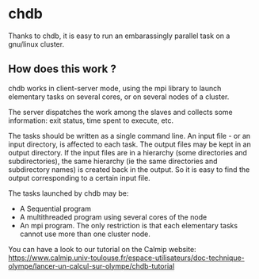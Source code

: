 # chdb

Thanks to chdb, it is easy to run an embarassingly parallel task on a gnu/linux cluster.

## How does this work ?
chdb works in client-server mode, using the mpi library to launch elementary tasks on several cores, or on 
several nodes of a cluster.

The server dispatches the work among the slaves and collects some information: exit status, time spent to execute, etc.

The tasks should be written as a single command line. An input file - or an input directory, is affected to each task. The output files may be kept in
an output directory. If the input files are in a hierarchy (some directories and subdirectories), the same hierarchy (ie the same directories and subdirectory names) 
is created back in the output. So it is easy to find the output corresponding to a certain input file.

The tasks launched by chdb may be:
- A Sequential program
- A multithreaded program using several cores of the node
- An mpi program. The only restriction is that each elementary tasks cannot use more than one cluster node.

You can have a look to our tutorial on the Calmip website: https://www.calmip.univ-toulouse.fr/espace-utilisateurs/doc-technique-olympe/lancer-un-calcul-sur-olympe/chdb-tutorial

